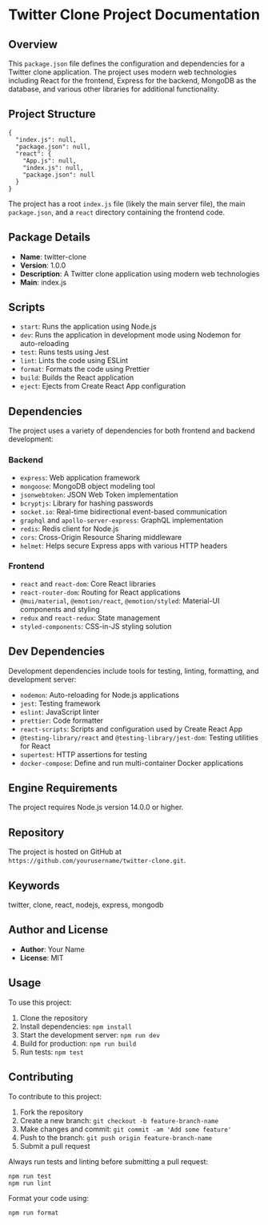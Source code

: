 # Twitter Clone Project Documentation

## Overview

This `package.json` file defines the configuration and dependencies for a Twitter clone application. The project uses modern web technologies including React for the frontend, Express for the backend, MongoDB as the database, and various other libraries for additional functionality.

## Project Structure

```
{
  "index.js": null,
  "package.json": null,
  "react": {
    "App.js": null,
    "index.js": null,
    "package.json": null
  }
}
```

The project has a root `index.js` file (likely the main server file), the main `package.json`, and a `react` directory containing the frontend code.

## Package Details

- **Name**: twitter-clone
- **Version**: 1.0.0
- **Description**: A Twitter clone application using modern web technologies
- **Main**: index.js

## Scripts

- `start`: Runs the application using Node.js
- `dev`: Runs the application in development mode using Nodemon for auto-reloading
- `test`: Runs tests using Jest
- `lint`: Lints the code using ESLint
- `format`: Formats the code using Prettier
- `build`: Builds the React application
- `eject`: Ejects from Create React App configuration

## Dependencies

The project uses a variety of dependencies for both frontend and backend development:

### Backend
- `express`: Web application framework
- `mongoose`: MongoDB object modeling tool
- `jsonwebtoken`: JSON Web Token implementation
- `bcryptjs`: Library for hashing passwords
- `socket.io`: Real-time bidirectional event-based communication
- `graphql` and `apollo-server-express`: GraphQL implementation
- `redis`: Redis client for Node.js
- `cors`: Cross-Origin Resource Sharing middleware
- `helmet`: Helps secure Express apps with various HTTP headers

### Frontend
- `react` and `react-dom`: Core React libraries
- `react-router-dom`: Routing for React applications
- `@mui/material`, `@emotion/react`, `@emotion/styled`: Material-UI components and styling
- `redux` and `react-redux`: State management
- `styled-components`: CSS-in-JS styling solution

## Dev Dependencies

Development dependencies include tools for testing, linting, formatting, and development server:

- `nodemon`: Auto-reloading for Node.js applications
- `jest`: Testing framework
- `eslint`: JavaScript linter
- `prettier`: Code formatter
- `react-scripts`: Scripts and configuration used by Create React App
- `@testing-library/react` and `@testing-library/jest-dom`: Testing utilities for React
- `supertest`: HTTP assertions for testing
- `docker-compose`: Define and run multi-container Docker applications

## Engine Requirements

The project requires Node.js version 14.0.0 or higher.

## Repository

The project is hosted on GitHub at `https://github.com/yourusername/twitter-clone.git`.

## Keywords

twitter, clone, react, nodejs, express, mongodb

## Author and License

- **Author**: Your Name
- **License**: MIT

## Usage

To use this project:

1. Clone the repository
2. Install dependencies: `npm install`
3. Start the development server: `npm run dev`
4. Build for production: `npm run build`
5. Run tests: `npm test`

## Contributing

To contribute to this project:

1. Fork the repository
2. Create a new branch: `git checkout -b feature-branch-name`
3. Make changes and commit: `git commit -am 'Add some feature'`
4. Push to the branch: `git push origin feature-branch-name`
5. Submit a pull request

Always run tests and linting before submitting a pull request:

```
npm run test
npm run lint
```

Format your code using:

```
npm run format
```